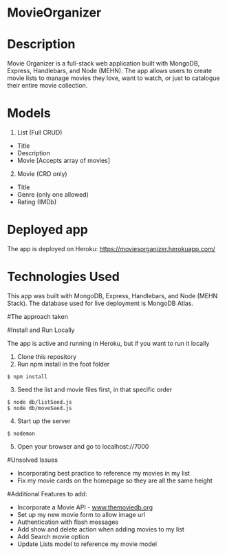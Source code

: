 # MovieOrganizer

# Description

Movie Organizer is a full-stack web application built with MongoDB, Express, Handlebars, and Node (MEHN). The app allows users to create movie lists to manage movies they love, want to watch, or just to catalogue their entire movie collection.

# Models

1. List (Full CRUD)

- Title
- Description
- Movie [Accepts array of movies]

2. Movie (CRD only)

- Title
- Genre (only one allowed)
- Rating (IMDb)

# Deployed app

The app is deployed on Heroku: https://moviesorganizer.herokuapp.com/

# Technologies Used

This app was built with MongoDB, Express, Handlebars, and Node (MEHN Stack). The database used for live deployment is MongoDB Atlas.

#The approach taken

#Install and Run Locally

The app is active and running in Heroku, but if you want to run it locally

1. Clone this repository
2. Run npm install in the foot folder

```
$ npm install
```

3. Seed the list and movie files first, in that specific order

```
$ node db/listSeed.js
$ node db/moveSeed.js
```

4. Start up the server

```
$ nodemon
```

5. Open your browser and go to localhost://7000

#Unsolved Issues

- Incorporating best practice to reference my movies in my list
- Fix my movie cards on the homepage so they are all the same height

#Additional Features to add:

- Incorporate a Movie API - www.themoviedb.org
- Set up my new movie form to allow image url
- Authentication with flash messages
- Add show and delete action when adding movies to my list
- Add Search movie option
- Update Lists model to reference my movie model
